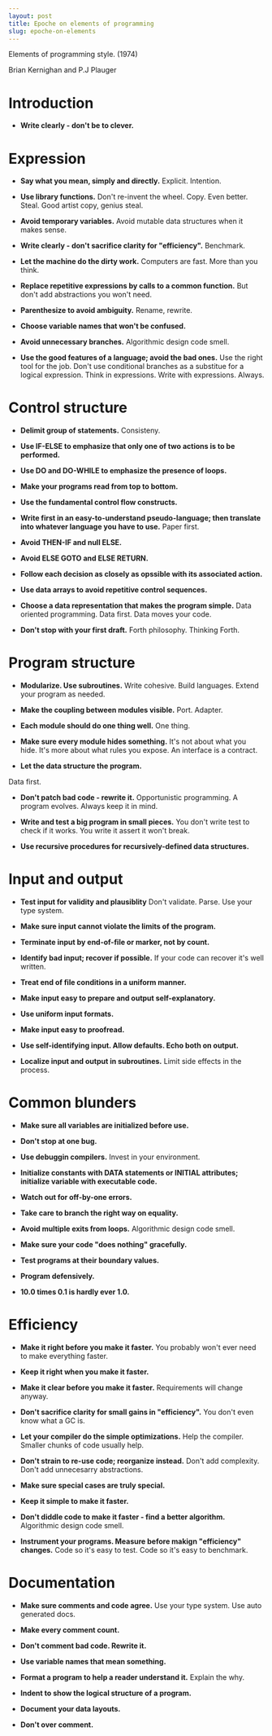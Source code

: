 ```yaml
---
layout: post
title: Epoche on elements of programming 
slug: epoche-on-elements
---
```


Elements of programming style. (1974)

Brian Kernighan and P.J Plauger

# Introduction

- **Write clearly - don't be to clever.**


# Expression

- **Say what you mean, simply and directly.** Explicit. Intention. 

- **Use library functions.** Don't re-invent the wheel. Copy. Even better. Steal. Good artist copy, genius steal.

- **Avoid temporary variables.** Avoid mutable data structures when it makes sense.

- **Write clearly - don't sacrifice clarity for "efficiency".** Benchmark.

- **Let the machine do the dirty work.** Computers are fast. More than you think.

- **Replace repetitive expressions by calls to a common function.** But don't add abstractions you won't need.

- **Parenthesize to avoid ambiguity.** Rename, rewrite.

- **Choose variable names that won't be confused.**

- **Avoid unnecessary branches.** Algorithmic design code smell.

- **Use the good features of a language; avoid the bad ones.** Use the right tool for the job. Don't use conditional branches as a substitue for a logical expression. Think in expressions. Write with expressions. Always. 

# Control structure

- **Delimit group of statements.** Consisteny. 

- **Use IF-ELSE to emphasize that only one of two actions is to be performed.**

- **Use DO and DO-WHILE to emphasize the presence of loops.**

- **Make your programs read from top to bottom.**

- **Use the fundamental control flow constructs.**


- **Write first in an easy-to-understand pseudo-language; then translate into whatever language you have to use.** Paper first. 

- **Avoid THEN-IF and null ELSE.**

- **Avoid ELSE GOTO and ELSE RETURN.**

- **Follow each decision as closely as opssible with its associated action.**

- **Use data arrays to avoid repetitive control sequences.**

- **Choose a data representation that makes the program simple.** Data oriented programming. Data first. Data moves your code.

- **Don't stop with your first draft.** Forth philosophy. Thinking Forth.

# Program structure

- **Modularize. Use subroutines.** Write cohesive. Build languages. Extend your program as needed.

- **Make the coupling between modules visible.** Port. Adapter.

- **Each module should do one thing well.** One thing.

- **Make sure every module hides something.** It's not about what you hide. It's more about what rules you expose. An interface is a contract.

- **Let the data structure the program.**

Data first.

- **Don't patch bad code - rewrite it.** Opportunistic programming. A program evolves. Always keep it in mind.

- **Write and test a big program in small pieces.** You don't write test to check if it works. You write it assert it won't break.

- **Use recursive procedures for recursively-defined data structures.**

# Input and output

- **Test input for validity and plausiblity** Don't validate. Parse. Use your type system.

- **Make sure input cannot violate the limits of the program.**

- **Terminate input by end-of-file or marker, not by count.**

- **Identify bad input; recover if possible.** If your code can recover it's well written. 

- **Treat end of file conditions in a uniform manner.**

- **Make input easy to prepare and output self-explanatory.**

- **Use uniform input formats.**

- **Make input easy to proofread.**

- **Use self-identifying input. Allow defaults. Echo both on output.**

- **Localize input and output in subroutines.** Limit side effects in the process.

# Common blunders

- **Make sure all variables are initialized before use.**

- **Don't stop at one bug.**

- **Use debuggin compilers.** Invest in your environment.

- **Initialize constants with DATA statements or INITIAL attributes; initialize variable with executable code.**

- **Watch out for off-by-one errors.**

- **Take care to branch the right way on equality.**

- **Avoid multiple exits from loops.** Algorithmic design code smell.

- **Make sure your code "does nothing" gracefully.**

- **Test programs at their boundary values.**

- **Program defensively.**

- **10.0 times 0.1 is hardly ever 1.0.**

# Efficiency

- **Make it right before you make it faster.** You probably won't ever need to make everything faster.

- **Keep it right when you make it faster.**

- **Make it clear before you make it faster.** Requirements will change anyway.

- **Don't sacrifice clarity for small gains in "efficiency".** You don't even know what a GC is.

- **Let your compiler do the simple optimizations.** Help the compiler. Smaller chunks of code usually help.

- **Don't strain to re-use code; reorganize instead.** Don't add complexity. Don't add unnecesarry abstractions.

- **Make sure special cases are truly special.**

- **Keep it simple to make it faster.**

- **Don't diddle code to make it faster - find a better algorithm.** Algorithmic design code smell.

- **Instrument your programs. Measure before makign "efficiency" changes.** Code so it's easy to test. Code so it's easy to benchmark.


# Documentation

- **Make sure comments and code agree.** Use your type system. Use auto generated docs. 

- **Make every comment count.**

- **Don't comment bad code. Rewrite it.**

- **Use variable names that mean something.**

- **Format a program to help a reader understand it.** Explain the why.

- **Indent to show the logical structure of a program.**

- **Document your data layouts.**

- **Don't over comment.**
